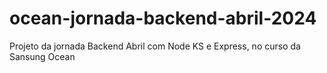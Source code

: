 # ocean-jornada-backend-abril-2024
Projeto da jornada Backend Abril com Node KS e Express, no curso da Sansung Ocean
